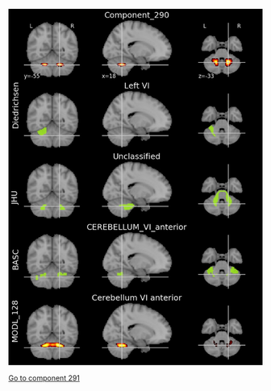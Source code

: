 


![290](preliminary/290.jpg "Component 290")

[Go to component 291](https://parietal-inria.github.io/MODL_atlas/1024/291 "Component 291")
